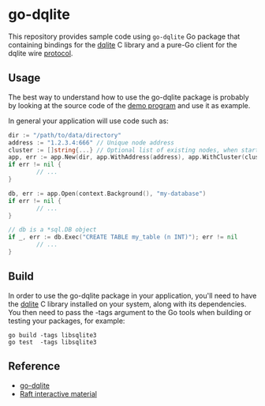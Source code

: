# go-dqlite
This repository provides sample code using `go-dqlite` Go package that containing bindings for the [dqlite](https://github.com/canonical/dqlite) C library and a pure-Go client for the dqlite wire [protocol](https://github.com/canonical/dqlite/blob/master/doc/protocol.md).

## Usage
The best way to understand how to use the go-dqlite package is probably by looking at the source code of the [demo program](https://github.com/canonical/go-dqlite/blob/master/cmd/dqlite-demo/dqlite-demo.go) and use it as example.

In general your application will use code such as:


```Go
dir := "/path/to/data/directory"
address := "1.2.3.4:666" // Unique node address
cluster := []string{...} // Optional list of existing nodes, when starting a new node
app, err := app.New(dir, app.WithAddress(address), app.WithCluster(cluster))
if err != nil {
        // ...
}

db, err := app.Open(context.Background(), "my-database")
if err != nil {
        // ...
}

// db is a *sql.DB object
if _, err := db.Exec("CREATE TABLE my_table (n INT)"); err != nil
        // ...
}
```

## Build
In order to use the go-dqlite package in your application, you'll need to have the [dqlite](https://github.com/canonical/dqlite) C library installed on your system, along with its dependencies. You then need to pass the -tags argument to the Go tools when building or testing your packages, for example:

```
go build -tags libsqlite3
go test  -tags libsqlite3
```

## Reference
- [go-dqlite](https://github.com/canonical/go-dqlite)
- [Raft interactive material](http://thesecretlivesofdata.com/raft/)